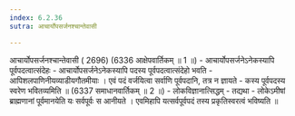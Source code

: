 ```yaml
---
index: 6.2.36
sutra: आचार्योपसर्जनश्चान्तेवासी

---
```

आचार्योपसर्जनश्चान्तेवासी ( 2696) (6336 आक्षेपवार्तिकम् ॥ 1 ॥) - आचार्योपसर्जनेऽनेकस्यापि पूर्वपदत्वात्संदेहः - आचार्योपसर्जनेऽनेकस्यापि पदस्य पूर्वपदत्वात्संदेहो भवति - आपिशलपाणिनीयव्याडीयगौतमीयाः । एवं पदं वर्जयित्वा सर्वाणि पूर्वपदानि, तत्र न ज्ञायते - कस्य पूर्वपदस्य स्वरेण भवितव्यमिति ॥ (6337 समाधानवार्तिकम् ॥ 2 ॥) - लोकविज्ञानात्सिद्धम् - तद्यथा - लोकेऽमीषां ब्राह्मणानां पूर्वमानयेति यः सर्वपूर्वः स आनीयते । एवमिहापि यत्सर्वपूर्वपदं तस्य प्रकृतिस्वरत्वं भविष्यति ॥